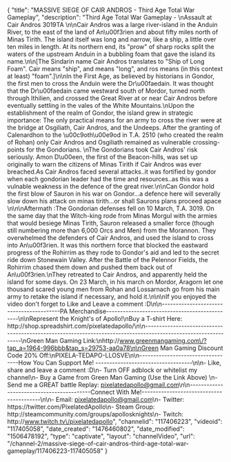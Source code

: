{
    "title": "MASSIVE SIEGE OF CAIR ANDROS - Third Age Total War Gameplay",
    "description": "Third Age Total War Gameplay - \nAssault at Cair Andros 3019TA \n\nCair Andros was a large river-island in the Anduin River, to the east of the land of An\u00f3rien and about fifty miles north of Minas Tirith. The island itself was long and narrow, like a ship, a little over ten miles in length. At its northern end, its \"prow\" of sharp rocks split the waters of the upstream Anduin in a bubbling foam that gave the island its name.\n\n[The Sindarin name Cair Andros translates to \"Ship of Long Foam\". Cair means \"ship\", and means \"long\", and ros means (in this context at least) \"foam\".]\n\nIn the First Age, as believed by historians in Gondor, the first men to cross the Anduin were the Dr\u00faedain. It was thought that the Dr\u00faedain came westward south of Mordor, turned north through Ithilien, and crossed the Great River at or near Cair Andros before eventually settling in the vales of the White Mountains.\nUpon the establishment of the realm of Gondor, the island grew in strategic importance: The only practical means for an army to cross the river were at the bridge at Osgiliath, Cair Andros, and the Undeeps. After the granting of Calenardhon to the \u00c9oth\u00e9od in T.A. 2510 (who created the realm of Rohan) only Cair Andros and Osgiliath remained as vulnerable crossing-points for the Gondorians. \nThe Gondorians took Cair Andros' risk seriously. Amon D\u00een, the first of the Beacon-hills, was set up originally to warn the citizens of Minas Tirith if Cair Andros was ever breached.As Cair Andros faced several attacks..it was fortified by gondor when each gondorian leader had the time and resources..as this was a vulnable weakness in the defence of the great river.\n\nCan Gondor hold the first blow of Sauron in his war on Gondor...a defence here will severally slow down his attack on minas tirith...or shall Saurons plans proceed apace \n\n\nAftermath :The Gondorian defenses fell on 10 March, T.A. 3019. On the same day that the Witch-king rode from Minas Morgul with the armies that would besiege Minas Tirith, Sauron released a smaller force (though still numbering more than 6,000 Orcs and Men) from the Morannon. They overwhelmed the defenders of Cair Andros, and used the island to cross into An\u00f3rien. It was this northern force that blocked the eastward progress of the Rohirrim as they rode to Gondor's aid and led to the secret ride down Stonewain Valley. After the Battle of the Pelennor Fields, the Rohirrim chased them down and pushed them back out of An\u00f3rien.\nThey retreated to Cair Andros, and apparently held the island for some days. On 23 March, in his march on Mordor, Aragorn let one thousand scared young men from Rohan and Lossarnach go from his main army to retake the island if necessary, and hold it.\n\n\nIf you enjoyed the video don't forget to Like and Leave a comment :D\n\n-----------------------------------------PA Merchandise----------------------------------------------\n\nRepresent the Knight's of Apollo!\nBuy a T-shirt Here: http:\/\/shop.spreadshirt.com\/pixelatedapollo\/\n\n---------------------------------------------------------------------------------------------------------------\nGreen Man Gaming Link:\nhttp:\/\/www.greenmangaming.com\/?tap_a=1964-996bbb&tap_s=29753-aa0a78\n\nGreen Man Gaming Discount Code 20% Off:\nPIXELA-TEDAPO-LLOSVE\n\n----------------------------------How You Can Support Me! -----------------------------------\n\n- Like, share and leave a comment :D\n- Turn OFF adblock or whitelist my channel\n- Buy a Game from Green Man Gaming (Use the Link Above) \n- Send me a GREAT battle Replay: pixelatedapollo@gmail.com\n\n------------------------------------------Connect With Me!-----------------------------------------\n\n- Email: pixelatedapollo@gmail.com\n- Twitter: https:\/\/twitter.com\/PixelatedApollo\n- Steam Group:  http:\/\/steamcommunity.com\/groups\/apollosknights\n- Twitch: http:\/\/www.twitch.tv\/pixelatedapollo",
    "channelid": "117406223",
    "videoid": "117405058",
    "date_created": "1476460802",
    "date_modified": "1506478192",
    "type": "captivate",
    "layout": "channelVideo",
    "url": "\/channel-2\/massive-siege-of-cair-andros-third-age-total-war-gameplay\/117406223-117405058"
}